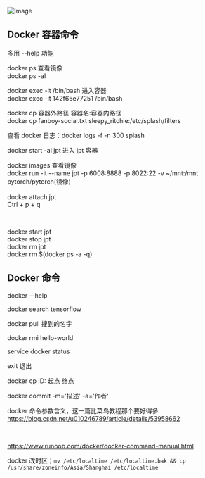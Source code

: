![image](https://github.com/yananma/program/assets/33167262/bb10bca4-7460-42f8-b563-c51a72a6d28a)


## Docker 容器命令 

多用 --help 功能      


docker ps 查看镜像     
docker ps -al     

docker exec -it <CONTAINER ID> /bin/bash 进入容器       
docker exec -it 142f65e77251 /bin/bash       

docker cp 容器外路径  容器名:容器内路径      
docker cp fanboy-social.txt sleepy_ritchie:/etc/splash/filters        


查看 docker 日志：docker logs -f -n 300 splash         





docker start -ai jpt 进入 jpt 容器  




docker images 查看镜像  
docker run -it --name jpt -p 6008:8888 -p 8022:22 -v ~/mnt:/mnt pytorch/pytorch(镜像)  
<br> 
docker attach jpt  
Ctrl + p + q

<br>

docker start jpt  <br>
docker stop jpt  <br>
docker rm jpt  
docker rm $(docker ps -a -q)  



## Docker 命令 

docker --help 

docker search tensorflow 

docker pull 搜到的名字

docker rmi hello-world 

service docker status

exit 退出

docker cp  ID: 起点  终点 

docker commit -m='描述' -a='作者'     

docker 命令参数含义，这一篇比菜鸟教程那个要好得多 https://blog.csdn.net/u010246789/article/details/53958662  

<br>

https://www.runoob.com/docker/docker-command-manual.html


docker 改时区；`mv /etc/localtime /etc/localtime.bak && cp /usr/share/zoneinfo/Asia/Shanghai /etc/localtime`          
